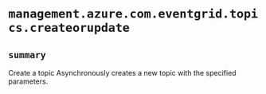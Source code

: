 # `management.azure.com.eventgrid.topics.createorupdate`

## `summary`
Create a topic Asynchronously creates a new topic with the specified parameters.


